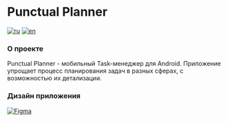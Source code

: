 # Punctual Planner

[![ru](https://img.shields.io/badge/language-ru-blue.svg)](https://github.com/zheniaregbl/PunctualPlanner/blob/main/README.md)
[![en](https://img.shields.io/badge/language-en-red.svg)](https://github.com/zheniaregbl/PunctualPlanner/blob/main/README.en.md)

### О проекте
Punctual Planner - мобильный Task-менеджер для Android. Приложение упрощает процесс планирования задач в разных сферах, с возможностью их детализации.

### Дизайн приложения
[![Figma](https://img.shields.io/badge/figma-%23F24E1E.svg?style=for-the-badge&logo=figma&logoColor=white)](https://www.figma.com/design/8VRqBPVz69CCs3dsrirKrm/Punctual-Planner?node-id=0-1&t=R1KqtrrU2SLbE7SY-0)
